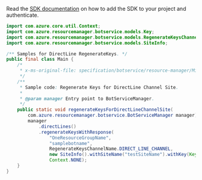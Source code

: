 Read the [SDK documentation](https://github.com/Azure/azure-sdk-for-java/blob/azure-resourcemanager-botservice_1.0.0-beta.2/sdk/botservice/azure-resourcemanager-botservice/README.md) on how to add the SDK to your project and authenticate.

```java
import com.azure.core.util.Context;
import com.azure.resourcemanager.botservice.models.Key;
import com.azure.resourcemanager.botservice.models.RegenerateKeysChannelName;
import com.azure.resourcemanager.botservice.models.SiteInfo;

/** Samples for DirectLine RegenerateKeys. */
public final class Main {
    /*
     * x-ms-original-file: specification/botservice/resource-manager/Microsoft.BotService/preview/2021-05-01-preview/examples/DirectlineRegenerateKeys.json
     */
    /**
     * Sample code: Regenerate Keys for DirectLine Channel Site.
     *
     * @param manager Entry point to BotServiceManager.
     */
    public static void regenerateKeysForDirectLineChannelSite(
        com.azure.resourcemanager.botservice.BotServiceManager manager) {
        manager
            .directLines()
            .regenerateKeysWithResponse(
                "OneResourceGroupName",
                "samplebotname",
                RegenerateKeysChannelName.DIRECT_LINE_CHANNEL,
                new SiteInfo().withSiteName("testSiteName").withKey(Key.KEY1),
                Context.NONE);
    }
}
```
